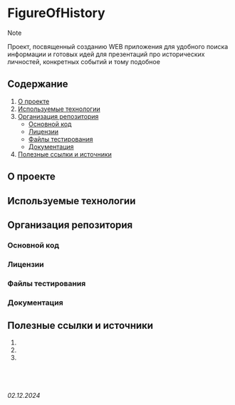 # FigureOfHistory

> [!NOTE]
>
> Проект, посвященный созданию WEB приложения
> для удобного поиска информации и готовых идей для презентаций про исторических личностей, конкретных событий и тому подобное
> 

## Содержание

1. [О проекте](./README.md#о-проекте)
2. [Используемые технологии](./README.md#используемые-технологии)
3. [Организация репозитория](./README.md#организация-репозитория)
   * [Основной код](./README.md#основной-код)
   * [Лицензии](./README.md#лицензии)
   * [Файлы тестирования](./README.md#файлы-тестирования)
   * [Документация](./README.md#документация)
4. [Полезные ссылки и источники](./README.md#полезные-ссылки-и-источники)

## О проекте

## Используемые технологии

## Организация репозитория

### Основной код

### Лицензии

### Файлы тестирования

### Документация

## Полезные ссылки и источники

1. []()
2. []()
3. []()

<br><br>

###### 02.12.2024